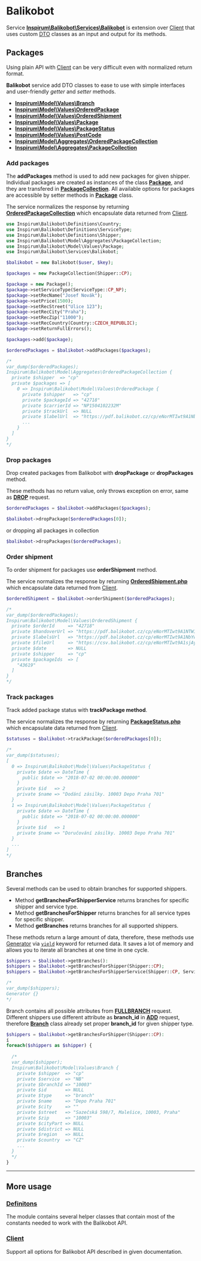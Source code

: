 # Balikobot

Service [**Inspirum\Balikobot\Services\Balikobot**](../src/Services/Balikobot.php) is extension over [Client](./client.md#client) that uses custom [DTO](https://en.wikipedia.org/wiki/Data_transfer_object) classes as an input and output for its methods.


## Packages

Using plain API with [Client](./client.md#client) can be very difficult even with normalized return format. 

**Balikobot** service add DTO classes to ease to use with simple interfaces and user-friendly *getter* and *setter* methods.

- [**Inspirum\Model\Values\Branch**](../src/Model/Values/Branch.php)
- [**Inspirum\Model\Values\OrderedPackage**](../src/Model/Values/OrderedPackage.php)
- [**Inspirum\Model\Values\OrderedShipment**](../src/Model/Values/OrderedShipment.php)
- [**Inspirum\Model\Values\Package**](../src/Model/Values/Package.php)
- [**Inspirum\Model\Values\PackageStatus**](../src/Model/Values/PackageStatus.php)
- [**Inspirum\Model\Values\PostCode**](../src/Model/Values/PostCode.php)
- [**Inspirum\Model\Aggregates\OrderedPackageCollection**](../src/Model/Aggregates/OrderedPackageCollection.php)
- [**Inspirum\Model\Aggregates\PackageCollection**](../src/Model/Aggregates/PackageCollection.php)


### Add packages

The **addPackages** method is used to add new packages for given shipper. 
Individual packages are created as instances of the class [**Package**](../src/Model/Values/Package.php), and they are transfered in [**PackageCollection**](../src/Model/Aggregates/PackageCollection.php).
All available options for packages are accessible by setter methods in [**Package**](../src/Model/Values/Package.php) class.

The service normalizes the response by returning [**OrderedPackageCollection**](../src/Model/Aggregates/OrderedPackageCollection.php) which encapsulate data returned from [Client](./client.md#client).

```php
use Inspirum\Balikobot\Definitions\Country;
use Inspirum\Balikobot\Definitions\ServiceType;
use Inspirum\Balikobot\Definitions\Shipper;
use Inspirum\Balikobot\Model\Aggregates\PackageCollection;
use Inspirum\Balikobot\Model\Values\Package;
use Inspirum\Balikobot\Services\Balikobot;

$balikobot = new Balikobot($user, $key);

$packages = new PackageCollection(Shipper::CP);

$package = new Package();
$package->setServiceType(ServiceType::CP_NP);
$package->setRecName("Josef Novák");
$package->setPrice(1500);
$package->setRecStreet("Ulice 123");
$package->setRecCity("Praha");
$package->setRecZip("11000");
$package->setRecCountry(Country::CZECH_REPUBLIC);
$package->setReturnFullErrors();

$packages->add($package);

$orderedPackages = $balikobot->addPackages($packages);

/*
var_dump($orderedPackages);
Inspirum\Balikobot\Model\Aggregates\OrderedPackageCollection {
  private $shipper  => "cp"
  private $packages => [
    0 => Inspirum\Balikobot\Model\Values\OrderedPackage {
      private $shipper   => "cp"
      private $packageId => "42718"
      private $carrierId => "NP1504102232M"
      private $trackUrl  => NULL
      private $labelUrl  => "https://pdf.balikobot.cz/cp/eNorMTIwt9A1NbYwMwVcMBAXAn4."
      ...
    }
  ]
}
*/
```


### Drop packages

Drop created packages from Balikobot with **dropPackage** or **dropPackages** method.

These methods has no return value, only throws exception on error, same as [**DROP**](./client.md#drop) request.

```php
$orderedPackages = $balikobot->addPackages($packages);

$balikobot->dropPackage($orderedPackages[0]);
```

or dropping all packages in collection

```php
$balikobot->dropPackages($orderedPackages);
```


### Order shipment

To order shipment for packages use **orderShipment** method.

The service normalizes the response by returning [**OrderedShipment.php**](../src/Model/Values/OrderedShipment.php) which encapsulate data returned from [Client](./client.md#client).

```php
$orderedShipment = $balikobot->orderShipment($orderedPackages);

/*
var_dump($orderedPackages);
Inspirum\Balikobot\Model\Values\OrderedShipment {
  private $orderId     => "42718"
  private $handoverUrl => "https://pdf.balikobot.cz/cp/eNorMTIwt9A1NTW1MAVcMBAaAn4."
  private $labelsUrl   => "https://pdf.balikobot.cz/cp/eNorMTIwt9A1NbYwMwVcMBAXAn4."
  private $fileUrl     => "https://csv.balikobot.cz/cp/eNorMTIwt9A1sjAyB1wwDZECRr.."
  private $date        => NULL
  private $shipper     => "cp"
  private $packageIds  => [
    "43619"
  ]
}
*/
```


### Track packages

Track added package status with **trackPackage method**.

The service normalizes the response by returning [**PackageStatus.php**](../src/Model/Values/PackageStatus.php) which encapsulate data returned from [Client](./client.md#client).

```php
$statuses = $balikobot->trackPackage($orderedPackages[0]);

/*
var_dump($statuses);
[
  0 => Inspirum\Balikobot\Model\Values\PackageStatus {
    private $date => DateTime {
      public $date => "2018-07-02 00:00:00.000000"
    }
    private $id   => 2
    private $name => "Dodání zásilky. 10003 Depo Praha 701"
  }
  1 => Inspirum\Balikobot\Model\Values\PackageStatus {
    private $date => DateTime {
      public $date => "2018-07-02 00:00:00.000000"
    }
    private $id   => 1
    private $name => "Doručování zásilky. 10003 Depo Praha 701"
  }
  ...
]
*/
```


## Branches

Several methods can be used to obtain branches for supported shippers. 
- Method **getBranchesForShipperService** returns branches for specific shipper and service type.
- Method **getBranchesForShipper** returns branches for all service types for specific shipper.
- Method **getBranches** returns branches for all supported shippers.

These methods return a large amount of data, therefore, these methods use [Generator](http://php.net/manual/en/class.generator.php) via [`yield`](http://php.net/manual/en/language.generators.syntax.php) keyword for returned data.
It saves a lot of memory and allows you to iterate all branches at one time in one cycle.

```php
$shippers = $balikobot->getBranches():
$shippers = $balikobot->getBranchesForShipper(Shipper::CP);
$shippers = $balikobot->getBranchesForShipperService(Shipper::CP, ServiceType::CP_NP);

/*
var_dump($shippers);
Generator {}
*/
```

Branch contains all possible attributes from [**FULLBRANCH**](./client.md#fullbranches) request.
Different shippers use different attribute as **branch_id** in [**ADD**](./client.md#add) request, therefore [**Branch**](../src/Model/Values/Branch.php) class already set proper **branch_id** for given shipper type.

```php
$shippers = $balikobot->getBranchesForShipper(Shipper::CP):
í
foreach($shippers as $shipper) {
  
  /*
  var_dump($shipper);
  Inspirum\Balikobot\Model\Values\Branch {
    private $shipper  => "cp"
    private $service  => "NB"
    private $branchId => "10003"
    private $id       => NULL
    private $type     => "branch"
    private $name     => "Depo Praha 701"
    private $city     => ""
    private $street   => "Sazečská 598/7, Malešice, 10003, Praha"
    private $zip      => "10003"
    private $cityPart => NULL
    private $district => NULL
    private $region   => NULL
    private $country  => "CZ"
    ...
  }
  */
}
```

***


## More usage


### [**Definitons**](./definitions.md)

The module contains several helper classes that contain most of the constants needed to work with the Balikobot API.


### [**Client**](./client.md)

Support all options for Balikobot API described in given documentation.

